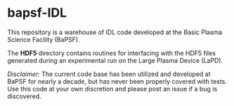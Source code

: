 # bapsf-IDL

This repository is a warehouse of IDL code developed at the Basic Plasma
Science Facility (BaPSF).

The **HDF5** directory contains routines for interfacing with the HDF5 files
generated during an experimental run on the Large Plasma Device (LaPD).

*Disclaimer:* The current code base has been utilized and developed at BaPSF
for nearly a decade, but has never been properly covered with tests.  Use this code at your own discretion and please post an issue if a bug is discovered.
